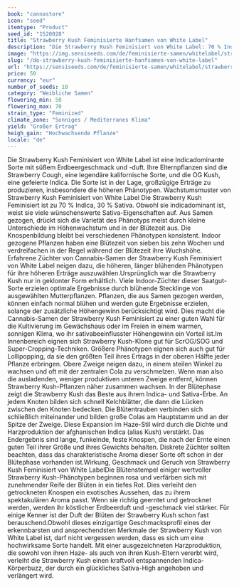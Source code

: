 ```yaml
---
book: "cannastore"
icon: "seed"
itemtype: "Product"
seed_id: "1520028"
title: "Strawberry Kush Feminisierte Hanfsamen von White Label"
description: "Die Strawberry Kush Feminisiert von White Label: 70 % Indica, 30 % Sativa. Ausgeprägtes Beerenaroma, intensives, entspannendes und glückliches High."
image: "https://img.sensiseeds.com/de/feminisierte-samen/whitelabel/strawberry-kush-image.png"
slug: "/de-strawberry-kush-feminisierte-hanfsamen-von-white-label"
url: "https://sensiseeds.com/de/feminisierte-samen/whitelabel/strawberry-kush?a_aid=cannastore"
price: 50
currency: "eur"
number_of_seeds: 10
category: "Weibliche Samen"
flowering_min: 50
flowering_max: 70
strain_type: "Feminized"
climate_zone: "Sonniges / Mediterranes Klima"
yield: "Großer Ertrag"
heigh_gain: "Hochwachsende Pflanze"
locale: "de"
---
```

Die Strawberry Kush Feminisiert von White Label ist eine Indicadominante Sorte mit süßem Erdbeergeschmack und -duft. Ihre Elternpflanzen sind die Strawberry Cough, eine legendäre kalifornische Sorte, und die OG Kush, eine gefeierte Indica. Die Sorte ist in der Lage, großzügige Erträge zu produzieren, insbesondere die höheren Phänotypen. Wachstumsmuster von Strawberry Kush Feminisiert von White Label Die Strawberry Kush Feminisiert ist zu 70 % Indica, 30 % Sativa. Obwohl sie indicadominant ist, weist sie viele wünschenswerte Sativa-Eigenschaften auf. Aus Samen gezogen, drückt sich die Varietät des Phänotyps meist durch kleine Unterschiede im Höhenwachstum und in der Blütezeit aus. Die Knospenbildung bleibt bei verschiedenen Phänotypen konsistent. Indoor gezogene Pflanzen haben eine Blütezeit von sieben bis zehn Wochen und verdreifachen in der Regel während der Blütezeit ihre Wuchshöhe. Erfahrene Züchter von Cannabis-Samen der Strawberry Kush Feminisiert von White Label neigen dazu, die höheren, länger blühenden Phänotypen für ihre höheren Erträge auszuwählen.Ursprünglich war die Strawberry Kush nur in geklonter Form erhältlich. Viele Indoor-Züchter dieser Saatgut-Sorte erzielen optimale Ergebnisse durch blühende Stecklinge von ausgewählten Mutterpflanzen. Pflanzen, die aus Samen gezogen werden, können einfach normal blühen und werden gute Ergebnisse erzielen, solange der zusätzliche Höhengewinn berücksichtigt wird. Dies macht die Cannabis-Samen der Strawberry Kush Feminisiert zu einer guten Wahl für die Kultivierung im Gewächshaus oder im Freien in einem warmen, sonnigen Klima, wo ihr sativabeeinflusster Höhengewinn ein Vorteil ist.Im Innenbereich eignen sich Strawberry Kush-Klone gut für ScrOG/SOG und Super-Cropping-Techniken. Größere Phänotypen eignen sich auch gut für Lollipopping, da sie den größten Teil ihres Ertrags in der oberen Hälfte jeder Pflanze erbringen. Obere Zweige neigen dazu, in einem steilen Winkel zu wachsen und oft mit der zentralen Cola zu verschmelzen. Wenn man also die ausladenden, weniger produktiven unteren Zweige entfernt, können Strawberry Kush-Pflanzen näher zusammen wachsen. In der Blütephase zeigt die Strawberry Kush das Beste aus ihrem Indica- und Sativa-Erbe. An jedem Knoten bilden sich schnell Kelchblätter, die dann die Lücken zwischen den Knoten bedecken. Die Blütentrauben verbinden sich schließlich miteinander und bilden große Colas am Hauptstamm und an der Spitze der Zweige. Diese Expansion im Haze-Stil wird durch die Dichte und Harzproduktion der afghanischen Indica (alias Kush) verstärkt. Das Endergebnis sind lange, funkelnde, feste Knospen, die nach der Ernte einen guten Teil ihrer Größe und ihres Gewichts behalten. Diskrete Züchter sollten beachten, dass das charakteristische Aroma dieser Sorte oft schon in der Blütephase vorhanden ist.Wirkung, Geschmack und Geruch von Strawberry Kush Feminisiert von White LabelDie Blütenstempel einiger wertvoller Strawberry Kush-Phänotypen beginnen rosa und verfärben sich mit zunehmender Reife der Blüten in ein tiefes Rot. Dies verleiht den getrockneten Knospen ein exotisches Aussehen, das zu ihrem spektakulären Aroma passt. Wenn sie richtig geerntet und getrocknet werden, werden ihr köstlicher Erdbeerduft und -geschmack viel stärker. Für einige Kenner ist der Duft der Blüten der Strawberry Kush schon fast berauschend.Obwohl dieses einzigartige Geschmacksprofil eines der erkennbarsten und ansprechendsten Merkmale der Strawberry Kush von White Label ist, darf nicht vergessen werden, dass es sich um eine hochwirksame Sorte handelt. Mit einer ausgezeichneten Harzproduktion, die sowohl von ihren Haze- als auch von ihren Kush-Eltern vererbt wird, verleiht die Strawberry Kush einen kraftvoll entspannenden Indica-Körperbuzz, der durch ein glückliches Sativa-High angehoben und verlängert wird.
